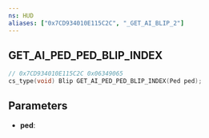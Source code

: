 ```yaml
---
ns: HUD
aliases: ["0x7CD934010E115C2C", "_GET_AI_BLIP_2"]
---
```

## GET_AI_PED_PED_BLIP_INDEX

```c
// 0x7CD934010E115C2C 0x06349065
cs_type(void) Blip GET_AI_PED_PED_BLIP_INDEX(Ped ped);
```

## Parameters
* **ped**: 

